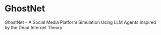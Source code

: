 # GhostNet
GhostNet - A Social Media Platform Simulation Using LLM Agents Inspired by the Dead Internet Theory

